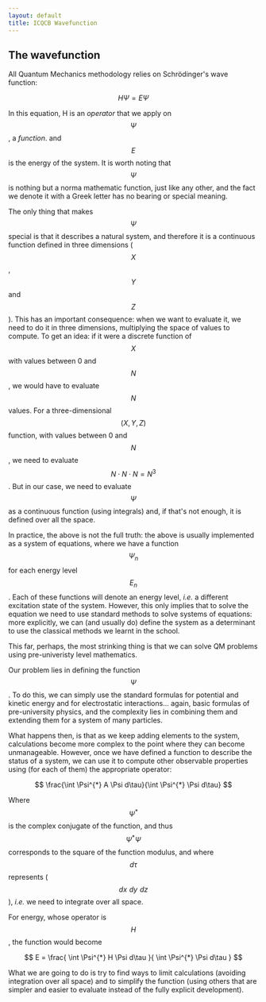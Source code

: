 ```yaml
---
layout: default
title: ICQCB Wavefunction
---
```


The wavefunction
----------------

All Quantum Mechanics methodology relies on Schrödinger's wave function:

$$ H \Psi = E \Psi $$

In this equation, H is an *operator* that we apply on $$\Psi$$, a *function*.
and $$E$$ is the energy of the system. It is worth noting that $$\Psi$$ is
nothing but a norma mathematic function, just like any other, and the fact we
denote it with a Greek letter has no bearing or special meaning.

The only thing that makes $$\Psi$$ special is that it describes a natural
system, and therefore it is a continuous function defined in three dimensions
($$X$$, $$Y$$ and $$Z$$). This has an important consequence: when we want to
evaluate it, we need to do it in three dimensions, multiplying the space of
values to compute. To get an idea: if it were a discrete function of $$X$$
with values between 0 and $$N$$, we would have to evaluate $$N$$ values. For a
three-dimensional $$(X, Y, Z)$$ function, with values between 0 and $$N$$, we
need to evaluate $$N \cdot N \cdot N = N^{3}$$. But in our case, we need to
evaluate $$\Psi$$ as a continuous function (using integrals) and, if that's
not enough, it is defined over all the space.

In practice, the above is not the full truth: the above is usually implemented
as a system of equations, where we have a function $$\Psi_{n}$$ for each
energy level $$E_{n}$$. Each of these functions will denote an energy level,
*i.e.* a different excitation state of the system. However, this only implies
that to solve the equation we need to use standard methods to solve systems of
equations: more explicitly, we can (and usually do) define the system as a
determinant to use the classical methods we learnt in the school.

This far, perhaps, the most strinking thing is that we can solve QM problems
using pre-univeristy level mathematics.

Our problem lies in defining the function $$\Psi$$. To do this, we can simply
use the standard formulas for potential and kinetic energy and for
electrostatic interactions... again, basic formulas of pre-university physics,
and the complexity lies in combining them and extending them for a system of
many particles.

What happens then, is that as we keep adding elements to the system,
calculations become more complex to the point where they can become
unmanageable. However, once we have defined a function to describe the status
of a system, we can use it to compute other observable properties using (for
each of them) the appropriate operator:

$$ \frac{\int \Psi^{*} A \Psi d\tau}{\int \Psi^{*} \Psi d\tau} $$

Where $$\Psi^{*}$$ is the complex conjugate of the function, and thus
$$\Psi^{*} \Psi$$ corresponds to the square of the function modulus, and where
$$d\tau$$ represents ($$dx \,\, dy \,\, dz$$), *i.e.* we need to integrate
over all space.

For energy, whose operator is $$H$$, the function would become

$$ E = \frac{ \int \Psi^{*} H \Psi d\tau }{ \int \Psi^{*} \Psi d\tau } $$

What we are going to do is try to find ways to limit calculations (avoiding
integration over all space) and to simplify the function (using others that
are simpler and easier to evaluate instead of the fully explicit development).
